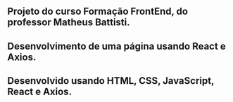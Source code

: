 ## Projeto do curso Formação FrontEnd, do professor Matheus Battisti.
## Desenvolvimento de uma página usando React e Axios.
## Desenvolvido usando HTML, CSS, JavaScript, React e Axios.
